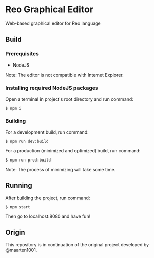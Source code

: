 # Reo Graphical Editor
Web-based graphical editor for Reo language

## Build

### Prerequisites
* NodeJS

Note: The editor is not compatible with Internet Explorer.

### Installing required NodeJS packages
Open a terminal in project's root directory and run command:
```console
$ npm i
```

### Building
For a development build, run command:
```console
$ npm run dev:build
```

For a production (minimized and optimized) build, run command:
```console
$ npm run prod:build
```

Note: The process of minimizing will take some time.

## Running
After building the project, run command:
```console
$ npm start
```
Then go to localhost:8080 and have fun!

## Origin
This repository is in continuation of the original project developed by @maarten1001.

